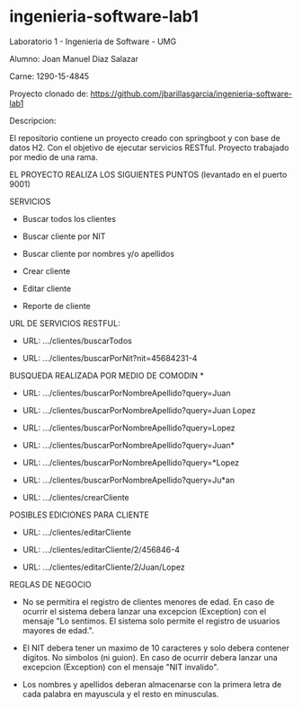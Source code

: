 # ingenieria-software-lab1

Laboratorio 1 - Ingenieria de Software - UMG

Alumno: Joan Manuel Diaz Salazar

Carne: 1290-15-4845

Proyecto clonado de: https://github.com/jbarillasgarcia/ingenieria-software-lab1

Descripcion:

El repositorio contiene un proyecto creado con springboot y con base de datos H2. Con el objetivo de ejecutar servicios RESTful. Proyecto trabajado por medio de una rama.

EL PROYECTO REALIZA LOS SIGUIENTES PUNTOS (levantado en el puerto 9001)

SERVICIOS

 -  Buscar todos los clientes
 
 - Buscar cliente por NIT
 
 - Buscar cliente por nombres y/o apellidos
 
 - Crear cliente
 
 - Editar cliente
 
 - Reporte de cliente

URL DE SERVICIOS RESTFUL:

- URL: .../clientes/buscarTodos

- URL: .../clientes/buscarPorNit?nit=45684231-4

BUSQUEDA REALIZADA POR MEDIO DE COMODIN *

- URL: .../clientes/buscarPorNombreApellido?query=Juan

- URL: .../clientes/buscarPorNombreApellido?query=Juan Lopez

- URL: .../clientes/buscarPorNombreApellido?query=Lopez

- URL: .../clientes/buscarPorNombreApellido?query=Juan*

- URL: .../clientes/buscarPorNombreApellido?query=*Lopez

- URL: .../clientes/buscarPorNombreApellido?query=Ju*an

- URL: .../clientes/crearCliente

POSIBLES EDICIONES PARA CLIENTE

- URL: .../clientes/editarCliente 

- URL: .../clientes/editarCliente/2/456846-4 

- URL: .../clientes/editarCliente/2/Juan/Lopez 

REGLAS DE NEGOCIO
- No se permitira el registro de clientes menores de edad.  En caso de ocurrir el sistema debera lanzar una excepcion (Exception) con el mensaje "Lo sentimos. El sistema solo permite el registro de usuarios mayores de edad.".

- El NIT debera tener un maximo de 10 caracteres y solo debera contener digitos. No simbolos (ni guion). En caso de ocurrir debera lanzar una excepcion (Exception) con el mensaje "NIT invalido".

- Los nombres y apellidos deberan almacenarse con la primera letra de cada palabra en mayuscula y el resto en minusculas.



